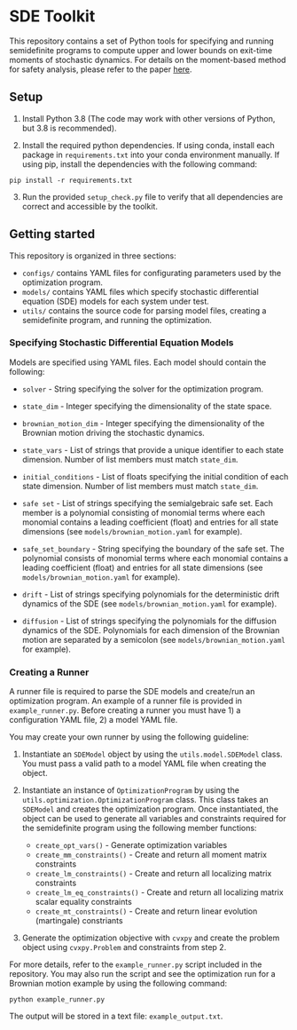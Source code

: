 # SDE Toolkit

This repository contains a set of Python tools for specifying and running semidefinite programs to compute upper and lower bounds on exit-time moments of stochastic dynamics. For details on the moment-based method for safety analysis, please refer to the paper [here](https://arxiv.org/abs/2104.04892).


## Setup
1. Install Python 3.8 (The code may work with other versions of Python, but 3.8 is recommended).

2. Install the required python dependencies. If using conda, install each package in `requirements.txt` into your conda environment manually. If using pip, install the dependencies with the following command:  
```
pip install -r requirements.txt
```

3. Run the provided `setup_check.py` file to verify that all dependencies are correct and accessible by the toolkit.



## Getting started
This repository is organized in three sections: 
- `configs/` contains YAML files for configurating parameters used by the optimization program. 
- `models/` contains YAML files which specify stochastic differential equation (SDE) models for each system under test. 
- `utils/` contains the source code for parsing model files, creating a semidefinite program, and running the optimization. 

### Specifying Stochastic Differential Equation Models
Models are specified using YAML files. Each model should contain the following:
- `solver` - String specifying the solver for the optimization program.

- `state_dim` - Integer specifying the dimensionality of the state space.

- `brownian_motion_dim` - Integer specifying the dimensionality of the Brownian motion driving the stochastic dynamics.

- `state_vars` - List of strings that provide a unique identifier to each state dimension. Number of list members must match `state_dim`.

- `initial_conditions` - List of floats specifying the initial condition of each state dimension. Number of list members must match `state_dim`.

- `safe set` - List of strings specifying the semialgebraic safe set. Each member is a polynomial consisting of monomial terms where each monomial contains a leading coefficient (float) and entries for all state dimensions (see `models/brownian_motion.yaml` for example).

- `safe_set_boundary` - String specifying the boundary of the safe set. The polynomial consists of monomial terms where each monomial contains a leading coefficient (float) and entries for all state dimensions (see `models/brownian_motion.yaml` for example).

- `drift` - List of strings specifying polynomials for the deterministic drift dynamics of the SDE (see `models/brownian_motion.yaml` for example).

- `diffusion` - List of strings specifying the polynomials for the diffusion dynamics of the SDE. Polynomials for each dimension of the Brownian motion are separated by a semicolon (see `models/brownian_motion.yaml` for example). 


### Creating a Runner
A runner file is required to parse the SDE models and create/run an optimization program. An example of a runner file is provided in `example_runner.py`. Before creating a runner you must have 1) a configuration YAML file, 2) a model YAML file. 

You may create your own runner by using the following guideline:

1. Instantiate an `SDEModel` object by using the `utils.model.SDEModel` class. You must pass a valid path to a model YAML file when creating the object. 

2. Instantiate an instance of `OptimizationProgram` by using the `utils.optimization.OptimizationProgram` class. This class takes an `SDEModel` and creates the optimization program. Once instantiated, the object can be used to generate all variables and constraints required for the semidefinite program using the following member functions:
    - `create_opt_vars()` - Generate optimization variables
    - `create_mm_constraints()` - Create and return all moment matrix constraints
    - `create_lm_constraints()` - Create and return all localizing matrix constraints
    - `create_lm_eq_constraints()` - Create and return all localizing matrix scalar equality constraints 
    - `create_mt_constraints()` - Create and return linear evolution (martingale) constriants

3. Generate the optimization objective with `cvxpy` and create the problem object using `cvxpy.Problem` and constraints from step 2. 

For more details, refer to the `example_runner.py` script included in the repository. You may also run the script and see the optimization run for a Brownian motion example by using the following command:

```
python example_runner.py
```

The output will be stored in a text file: `example_output.txt`. 


<!-- ## Citation
If you find the code or the paper useful for your research, please cite our paper:
```
@inproceedings{liu2020decentralized,
  title={Decentralized Structural-RNN for Robot Crowd Navigation with Deep Reinforcement Learning},
  author={Liu, Shuijing and Chang, Peixin and Liang, Weihang and Chakraborty, Neeloy and Driggs-Campbell, Katherine},
  booktitle={IEEE International Conference on Robotics and Automation (ICRA)},
  year={2021},
  pages={3517-3524}
}
``` -->

<!-- ## Credits
Other contributors:  
[Peixin Chang](https://github.com/PeixinC)  
[Neeloy Chakraborty](https://github.com/TheNeeloy)  

Part of the code is based on the following repositories:  

[1] C. Chen, Y. Liu, S. Kreiss, and A. Alahi, “Crowd-robot interaction: Crowd-aware robot navigation with attention-based deep reinforcement learning,” in International Conference on Robotics and Automation (ICRA), 2019, pp. 6015–6022.
(Github: https://github.com/vita-epfl/CrowdNav)

[2] I. Kostrikov, “Pytorch implementations of reinforcement learning algorithms,” https://github.com/ikostrikov/pytorch-a2c-ppo-acktr-gail, 2018.

[3] A. Vemula, K. Muelling, and J. Oh, “Social attention: Modeling attention in human crowds,” in IEEE international Conference on Robotics and Automation (ICRA), 2018, pp. 1–7.
(Github: https://github.com/jeanoh/big)

## Contact
If you have any questions or find any bugs, please feel free to open an issue or pull request. -->